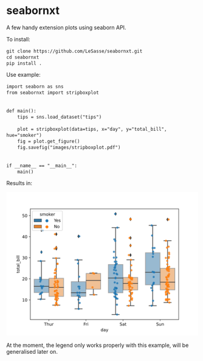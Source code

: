 # seabornxt
A few handy extension plots using seaborn API.

To install:

```
git clone https://github.com/LeSasse/seabornxt.git
cd seabornxt
pip install .

```

Use example:

```
import seaborn as sns
from seabornxt import stripboxplot


def main():
    tips = sns.load_dataset("tips")

    plot = stripboxplot(data=tips, x="day", y="total_bill", hue="smoker")
    fig = plot.get_figure()
    fig.savefig("images/stripboxplot.pdf")


if __name__ == "__main__":
    main()

```

Results in:

![Alt text](examples/images/stripboxplot.svg)

At the moment, the legend only works properly with this example, will be generalised later on.
